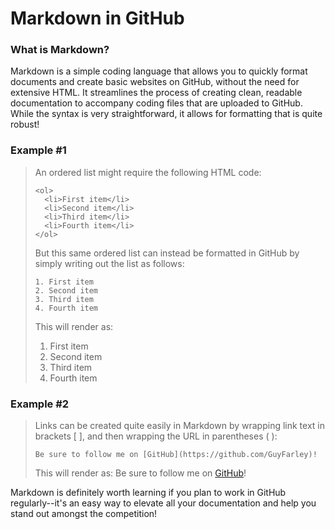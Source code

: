 # Markdown in GitHub

### What is Markdown?

Markdown is a simple coding language that allows you to quickly format documents and create basic websites on GitHub, without the need for extensive HTML. It streamlines the process of creating clean, readable documentation to accompany coding files that are uploaded to GitHub. While the syntax is very straightforward, it allows for formatting that is quite robust!

### Example #1

> An ordered list might require the following HTML code:
> ```
> <ol>
>   <li>First item</li>
>   <li>Second item</li>
>   <li>Third item</li>
>   <li>Fourth item</li>
> </ol>
> ```
> 
>But this same ordered list can instead be formatted in GitHub by simply writing out the list as follows:
> ```
> 1. First item
> 2. Second item
> 3. Third item
> 4. Fourth item
> ```
> This will render as:
> 
> 1. First item
> 2. Second item
> 3. Third item
> 4. Fourth item

### Example #2

> Links can be created quite easily in Markdown by wrapping link text in brackets [ ], and then wrapping the URL in parentheses ( ):
> ```
> Be sure to follow me on [GitHub](https://github.com/GuyFarley)!
> ```
> This will render as:
> Be sure to follow me on [GitHub](https://github.com/GuyFarley)!

Markdown is definitely worth learning if you plan to work in GitHub regularly--it's an easy way to elevate all your documentation and help you stand out amongst the competition!
